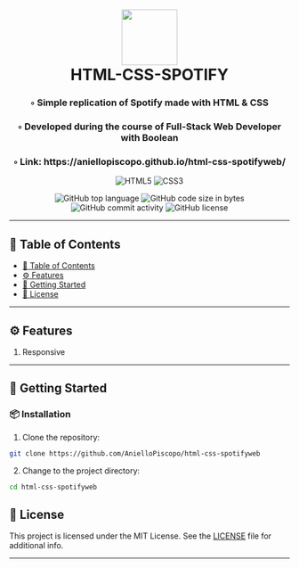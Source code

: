 <div align="center">
<h1 align="center">
<img src="https://img.shields.io/badge/HTML5-E34F26.svg?style&logo=HTML5&logoColor=white" width="100" />
<br>HTML-CSS-SPOTIFY
</h1>
<h3>◦ Simple replication of Spotify made with HTML & CSS</h3>
<h3>◦ Developed during the course of Full-Stack Web Developer with Boolean</h3>
<h3>◦ Link: https://aniellopiscopo.github.io/html-css-spotifyweb/</h3>

<p align="center">
<img src="https://img.shields.io/badge/HTML5-E34F26.svg?style&logo=HTML5&logoColor=white" alt="HTML5" />
  <img src="https://img.shields.io/badge/CSS3-E34F26.svg?style&logo=CSS3&logoColor=white" alt="CSS3" />
</p>
<img src="https://img.shields.io/github/languages/top/AnielloPiscopo/htmlcss-responsive-layout?style&color=5D6D7E" alt="GitHub top language" />
<img src="https://img.shields.io/github/languages/code-size/AnielloPiscopo/htmlcss-responsive-layout?style&color=5D6D7E" alt="GitHub code size in bytes" />
<img src="https://img.shields.io/github/commit-activity/m/AnielloPiscopo/htmlcss-responsive-layout?style&color=5D6D7E" alt="GitHub commit activity" />
<img src="https://img.shields.io/github/license/AnielloPiscopo/htmlcss-responsive-layout?style&color=5D6D7E" alt="GitHub license" />
</div>

---

## 📒 Table of Contents
- [📒 Table of Contents](#-table-of-contents)
- [⚙️ Features](#-features)
- [🚀 Getting Started](#-getting-started)
- [📄 License](#-license)

---

## ⚙️ Features

1. Responsive

---

## 🚀 Getting Started

### 📦 Installation

1. Clone the repository:
```sh
git clone https://github.com/AnielloPiscopo/html-css-spotifyweb
```

2. Change to the project directory:
```sh
cd html-css-spotifyweb
```

## 📄 License

This project is licensed under the MIT License. See the [LICENSE](./LICENSE) file for additional info.

---

